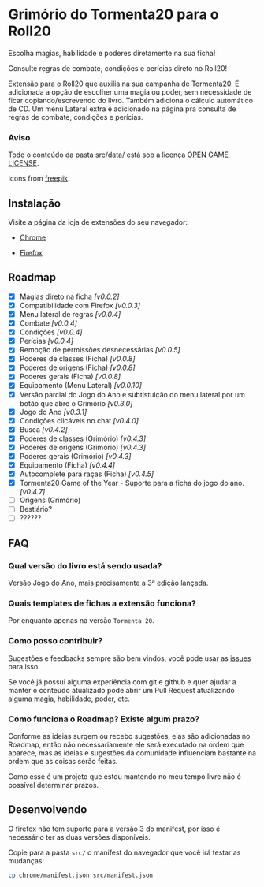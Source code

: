 # Grimório do Tormenta20 para o Roll20

Escolha magias, habilidade e poderes diretamente na sua ficha!

Consulte regras de combate, condições e perícias direto no Roll20!

Extensão para o Roll20 que auxilia na sua campanha de Tormenta20.
É adicionada a opção de escolher uma magia ou poder, sem necessidade de ficar copiando/escrevendo do livro. Também adiciona o cálculo automático de CD.
Um menu Lateral extra é adicionado na página pra consulta de regras de combate, condições e perícias.

### Aviso

Todo o conteúdo da pasta [src/data/](src/data/) está sob a licença [OPEN GAME LICENSE](OPEN_GAME_LICENSE).

Icons from [freepik](https://www.freepik.com).

## Instalação

Visite a página da loja de extensões do seu navegador:

- [Chrome](https://chrome.google.com/webstore/detail/roll20-grim%C3%B3rio-do-tormen/lplnbanhibpehlmiiakcacambjleeeng)

- [Firefox](https://addons.mozilla.org/pt-BR/firefox/addon/roll20-grim%C3%B3rio-do-tormenta20/)

## Roadmap

- [x] Magias direto na ficha _[v0.0.2]_
- [x] Compatibilidade com Firefox _[v0.0.3]_
- [x] Menu lateral de regras _[v0.0.4]_
- [x] Combate _[v0.0.4]_
- [x] Condições _[v0.0.4]_
- [x] Perícias _[v0.0.4]_
- [x] Remoção de permissões desnecessárias _[v0.0.5]_
- [x] Poderes de classes (Ficha) _[v0.0.8]_
- [x] Poderes de origens (Ficha) _[v0.0.8]_
- [x] Poderes gerais (Ficha) _[v0.0.8]_
- [x] Equipamento (Menu Lateral) _[v0.0.10]_
- [x] Versão parcial do Jogo do Ano e subtistuição do menu lateral por um botão que abre o Grimório _[v0.3.0]_
- [x] Jogo do Ano _[v0.3.1]_
- [x] Condições clicáveis no chat _[v0.4.0]_
- [x] Busca _[v0.4.2]_
- [x] Poderes de classes (Grimório) _[v0.4.3]_
- [x] Poderes de origens (Grimório) _[v0.4.3]_
- [x] Poderes gerais (Grimório) _[v0.4.3]_
- [x] Equipamento (Ficha) _[v0.4.4]_
- [x] Autocomplete para raças (Ficha) _[v0.4.5]_
- [x] Tormenta20 Game of the Year - Suporte para a ficha do jogo do ano. _[v0.4.7]_
- [ ] Origens (Grimório)
- [ ] Bestiário?
- [ ] ??????

## FAQ

### Qual versão do livro está sendo usada?

Versão Jogo do Ano, mais precisamente a 3ª edição lançada.

### Quais templates de fichas a extensão funciona?

Por enquanto apenas na versão `Tormenta 20`.

### Como posso contribuir?

Sugestões e feedbacks sempre são bem vindos, você pode usar as [issues](https://github.com/pyanderson/roll20_tormenta20_grimoire/issues) para isso.

Se você já possui alguma experiência com git e github e quer ajudar a manter o conteúdo atualizado pode abrir um Pull Request atualizando alguma magia, habilidade, poder, etc.

### Como funciona o Roadmap? Existe algum prazo?

Conforme as ideias surgem ou recebo sugestões, elas são adicionadas no Roadmap, então não necessariamente ele será executado na ordem que aparece, mas as ideias e sugestões da comunidade influenciam bastante na ordem que as coisas serão feitas.

Como esse é um projeto que estou mantendo no meu tempo livre não é possível determinar prazos.

## Desenvolvendo

O firefox não tem suporte para a versão 3 do manifest, por isso é necessário ter as duas versões disponíveis.

Copie para a pasta `src/` o manifest do navegador que você irá testar as mudanças:

```bash
cp chrome/manifest.json src/manifest.json
```
